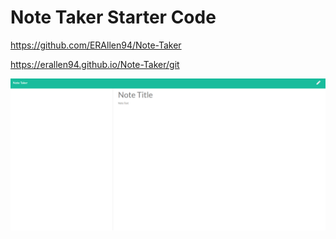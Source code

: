 # Note Taker Starter Code

https://github.com/ERAllen94/Note-Taker

https://erallen94.github.io/Note-Taker/git 



![alt text](./notetaker.PNG)
